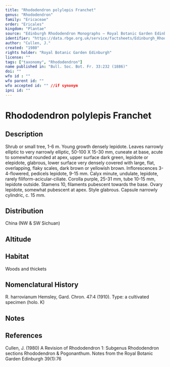 ```yaml
---
title: "Rhododendron polylepis Franchet"
genus: "Rhododendron"
family: "Ericaceae"
order: "Ericales"
kingdom: "Plantae"
source: "Edinburgh Rhododendron Monographs – Royal Botanic Garden Edinburgh"
identifier: "https://data.rbge.org.uk/service/factsheets/Edinburgh_Rhododendron_Monographs.xhtml"
author: "Cullen, J."
created: "1980"
rights holder: "Royal Botanic Garden Edinburgh"
license: ""
tags: ["taxonomy", "Rhododendron"]
name published in: "Bull. Soc. Bot. Fr. 33:232 (1886)"
doi: ""
wfo id : ""
wfo parent id: ""
wfo accepted id: "" //if synonym                      
ipni id: ""
---
```


                       

# Rhododendron polylepis Franchet

## Description
Shrub or small tree, 1-6 m. Young growth densely lepidote. Leaves narrowly elliptic to very narrowly elliptic, 50-100 X 15-30 mm, cuneate at base, acute to somewhat rounded at apex, upper surface dark green, lepidote or elepidote, glabrous, lower surface very densely covered with large, flat, overlapping, flaky scales, dark brown or yellowish brown. Inflorescences 3-4-flowered, pedicels lepidote, 9-15 mm. Calyx minute, undulate, lepidote, rarely filiform-acicular-ciliate. Corolla purple, 25-31 mm, tube 10-15 mm, lepidote outside. Stamens 10, filaments pubescent towards the base. Ovary lepidote, somewhat pubescent at apex. Style glabrous. Capsule narrowly cylindric, c. 15 mm.

## Distribution
China (NW & SW Sichuan)

## Altitude


## Habitat
Woods and thickets

## Nomenclatural History
R. harrovianum Hemsley, Gard. Chron. 47:4 (1910). Type: a cultivated specimen (holo. K)
                       
## Notes


## References

Cullen, J. (1980) A Revision of Rhododendron 1: Subgenus Rhododendron sections Rhododendron & Pogonanthum. Notes from the Royal Botanic Garden Edinburgh 39(1):76
